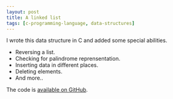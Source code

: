 ```yaml
---
layout: post
title: A linked list
tags: [c-programming-language, data-structures]
---
```

I wrote this data structure in C and added some special abilities.

* Reversing a list.
* Checking for palindrome reprensentation.
* Inserting data in different places.
* Deleting elements.
* And more..

The code is [available on GitHub](https://github.com/NoySegal/Linked-List).
